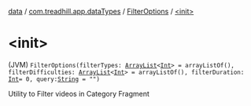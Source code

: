 [data](../../index.md) / [com.treadhill.app.dataTypes](../index.md) / [FilterOptions](index.md) / [&lt;init&gt;](./-init-.md)

# &lt;init&gt;

(JVM) `FilterOptions(filterTypes: `[`ArrayList`](https://kotlinlang.org/api/latest/jvm/stdlib/kotlin.collections/-array-list/index.html)`<`[`Int`](https://kotlinlang.org/api/latest/jvm/stdlib/kotlin/-int/index.html)`> = arrayListOf(), filterDifficulties: `[`ArrayList`](https://kotlinlang.org/api/latest/jvm/stdlib/kotlin.collections/-array-list/index.html)`<`[`Int`](https://kotlinlang.org/api/latest/jvm/stdlib/kotlin/-int/index.html)`> = arrayListOf(), filterDuration: `[`Int`](https://kotlinlang.org/api/latest/jvm/stdlib/kotlin/-int/index.html)` = 0, query: `[`String`](https://kotlinlang.org/api/latest/jvm/stdlib/kotlin/-string/index.html)` = "")`

Utility to Filter videos in Category Fragment

